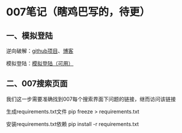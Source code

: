 # 007笔记（瞎鸡巴写的，待更）

## 一、模拟登陆

逆向破解：[github项目](https://github.com/lateautumn4lin/Review_Reverse)、[博客](https://cloudcrawler.club/)

模拟登陆：[模拟登陆（可用）](https://github.com/zkqiang/zhihu-login)

## 二、007搜索页面

我们这一步需要准确找到007每个搜索界面下问题的链接，继而访问该链接

生成requirements.txt文件
pip freeze > requirements.txt

安装requirements.txt依赖
pip install -r requirements.txt